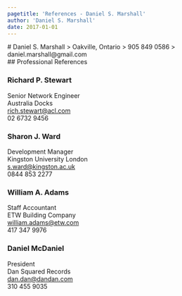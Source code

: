 ```yaml
---
pagetitle: 'References - Daniel S. Marshall'
author: 'Daniel S. Marshall'
date: 2017-01-01
---
```


<div class="heading">
# Daniel S. Marshall
> Oakville, Ontario  
> 905 849 0586  
> daniel.marshall@gmail.com  
</div>

<div class="divider">
## Professional References  
</div>

### Richard P. Stewart
Senior Network Engineer  
Australia Docks  
rich.stewart@acl.com  
02 6732 9456  

### Sharon J. Ward
Development Manager  
Kingston University London  
s.ward@kingston.ac.uk  
0844 853 2277  

### William A. Adams
Staff Accountant  
ETW Building Company  
william.adams@etw.com  
417 347 9976  

### Daniel McDaniel
President  
Dan Squared Records  
dan.dan@dandan.com  
310 455 9035  
